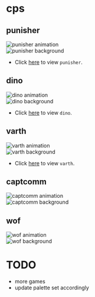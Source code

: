 # cps
## punisher
![punisher animation](https://raw.githubusercontent.com/bombzj/arcade-sprite-viewer/master/res/punisheranim.gif)<br/>
![punisher background](https://raw.githubusercontent.com/bombzj/arcade-sprite-viewer/master/res/punishermap.png)<br/>

* Click [here](https://bombzj.github.io/arcade-sprite-viewer/viewer.html?punisher) to view `punisher`.

## dino
![dino animation](https://raw.githubusercontent.com/bombzj/arcade-sprite-viewer/master/res/animdino.gif)<br/>
![dino background](https://raw.githubusercontent.com/bombzj/arcade-sprite-viewer/master/res/mapdino.png)<br/>

* Click [here](https://bombzj.github.io/arcade-sprite-viewer/viewer.html?dino) to view `dino`.

## varth
![varth animation](https://raw.githubusercontent.com/bombzj/arcade-sprite-viewer/master/res/animvarth.gif)<br/>
![varth background](https://raw.githubusercontent.com/bombzj/arcade-sprite-viewer/master/res/mapvarth.png)<br/>

* Click [here](https://bombzj.github.io/arcade-sprite-viewer/viewer.html?varth) to view `varth`.

## captcomm
![captcomm animation](https://raw.githubusercontent.com/bombzj/arcade-sprite-viewer/master/res/animcapt.gif)<br/>
![captcomm background](https://raw.githubusercontent.com/bombzj/arcade-sprite-viewer/master/res/mapcapt.png)<br/>

## wof
![wof animation](https://raw.githubusercontent.com/bombzj/arcade-sprite-viewer/master/res/animwof.gif)<br/>
![wof background](https://raw.githubusercontent.com/bombzj/arcade-sprite-viewer/master/res/mapwof.png)<br/>

# TODO
* more games
* update palette set accordingly